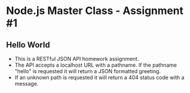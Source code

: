 # Node.js Master Class - Assignment #1

## Hello World

- This is a RESTful JSON API homework assignment.
- The API accepts a localhost URL with a pathname. If the pathname "hello" is requested it will return a JSON formatted greeting.
- If an unknown path is requested it will return a 404 status code with a message.
